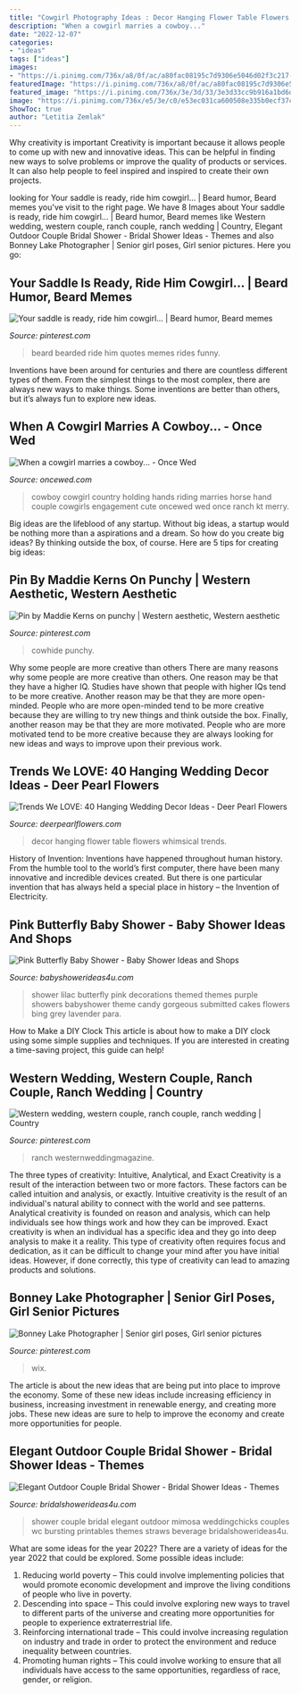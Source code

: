 ```yaml
---
title: "Cowgirl Photography Ideas : Decor Hanging Flower Table Flowers Whimsical Trends"
description: "When a cowgirl marries a cowboy..."
date: "2022-12-07"
categories:
- "ideas"
tags: ["ideas"]
images:
- "https://i.pinimg.com/736x/a8/0f/ac/a80fac08195c7d9306e5046d02f3c217--beard-quotes-face-hair.jpg"
featuredImage: "https://i.pinimg.com/736x/a8/0f/ac/a80fac08195c7d9306e5046d02f3c217--beard-quotes-face-hair.jpg"
featured_image: "https://i.pinimg.com/736x/3e/3d/33/3e3d33cc9b916a1bd6d08e9277fc557d.jpg"
image: "https://i.pinimg.com/736x/e5/3e/c0/e53ec031ca600508e335b0ecf37ce7e9.jpg"
ShowToc: true
author: "Letitia Zemlak"
---
```



Why creativity is important
Creativity is important because it allows people to come up with new and innovative ideas. This can be helpful in finding new ways to solve problems or improve the quality of products or services. It can also help people to feel inspired and inspired to create their own projects.

	

		
looking for Your saddle is ready, ride him cowgirl... | Beard humor, Beard memes you've visit to the right page. We have 8 Images about Your saddle is ready, ride him cowgirl... | Beard humor, Beard memes like Western wedding, western couple, ranch couple, ranch wedding | Country, Elegant Outdoor Couple Bridal Shower - Bridal Shower Ideas - Themes and also Bonney Lake Photographer | Senior girl poses, Girl senior pictures. Here you go:
		
    
## Your Saddle Is Ready, Ride Him Cowgirl... | Beard Humor, Beard Memes

<img loading=lazy src="https://i.pinimg.com/736x/a8/0f/ac/a80fac08195c7d9306e5046d02f3c217--beard-quotes-face-hair.jpg" onerror="this.onerror=null;this.src='https://tse4.mm.bing.net/th?id=OIP.mcT7lAPq4qSaYWl37NAuAAHaHa&amp;pid=15.1';" alt="Your saddle is ready, ride him cowgirl... | Beard humor, Beard memes">

_Source: pinterest.com_

>beard bearded ride him quotes memes rides funny. 

	

Inventions have been around for centuries and there are countless different types of them. From the simplest things to the most complex, there are always new ways to make things. Some inventions are better than others, but it’s always fun to explore new ideas.

    
## When A Cowgirl Marries A Cowboy... - Once Wed

<img loading=lazy src="https://www.oncewed.com/wp-content/uploads/2012/11/2012_07_21_leslieido_1126.jpg" onerror="this.onerror=null;this.src='https://tse1.mm.bing.net/th?id=OIP.K10jNvdVdlHgjMAALeMHzQHaKH&amp;pid=15.1';" alt="When a cowgirl marries a cowboy... - Once Wed">

_Source: oncewed.com_

>cowboy cowgirl country holding hands riding marries horse hand couple cowgirls engagement cute oncewed wed once ranch kt merry. 

	

Big ideas are the lifeblood of any startup. Without big ideas, a startup would be nothing more than a aspirations and a dream. So how do you create big ideas? By thinking outside the box, of course. Here are 5 tips for creating big ideas: 

    
## Pin By Maddie Kerns On Punchy | Western Aesthetic, Western Aesthetic

<img loading=lazy src="https://i.pinimg.com/736x/3e/3d/33/3e3d33cc9b916a1bd6d08e9277fc557d.jpg" onerror="this.onerror=null;this.src='https://tse2.mm.bing.net/th?id=OIP.VmLYpLELIoEeCx_k3qu_GQHaLZ&amp;pid=15.1';" alt="Pin by Maddie Kerns on punchy | Western aesthetic, Western aesthetic">

_Source: pinterest.com_

>cowhide punchy. 

	

Why some people are more creative than others
There are many reasons why some people are more creative than others. One reason may be that they have a higher IQ. Studies have shown that people with higher IQs tend to be more creative. Another reason may be that they are more open-minded. People who are more open-minded tend to be more creative because they are willing to try new things and think outside the box. Finally, another reason may be that they are more motivated. People who are more motivated tend to be more creative because they are always looking for new ideas and ways to improve upon their previous work.

    
## Trends We LOVE: 40 Hanging Wedding Decor Ideas - Deer Pearl Flowers

<img loading=lazy src="https://www.deerpearlflowers.com/wp-content/uploads/2016/05/Whimsical-Wedding-Flower-Hanging-Table-Decor.jpg" onerror="this.onerror=null;this.src='https://tse4.mm.bing.net/th?id=OIP.2P0cQ5su57wmwHsb0zXhfAHaLB&amp;pid=15.1';" alt="Trends We LOVE: 40 Hanging Wedding Decor Ideas - Deer Pearl Flowers">

_Source: deerpearlflowers.com_

>decor hanging flower table flowers whimsical trends. 

	

History of Invention:
Inventions have happened throughout human history. From the humble tool to the world’s first computer, there have been many innovative and incredible devices created. But there is one particular invention that has always held a special place in history – the Invention of Electricity.

    
## Pink Butterfly Baby Shower - Baby Shower Ideas And Shops

<img loading=lazy src="http://www.babyshowerideas4u.com/wp-content/uploads/2014/02/248867_359193077510117_1082411086_n_600x905.jpg" onerror="this.onerror=null;this.src='https://tse4.mm.bing.net/th?id=OIP.fefSCOd6imQTdUjL212A0AHaLK&amp;pid=15.1';" alt="Pink Butterfly Baby Shower - Baby Shower Ideas and Shops">

_Source: babyshowerideas4u.com_

>shower lilac butterfly pink decorations themed themes purple showers babyshower theme candy gorgeous submitted cakes flowers bing grey lavender para. 

	

How to Make a DIY Clock
This article is about how to make a DIY clock using some simple supplies and techniques. If you are interested in creating a time-saving project, this guide can help!

    
## Western Wedding, Western Couple, Ranch Couple, Ranch Wedding | Country

<img loading=lazy src="https://i.pinimg.com/736x/e5/3e/c0/e53ec031ca600508e335b0ecf37ce7e9.jpg" onerror="this.onerror=null;this.src='https://tse3.mm.bing.net/th?id=OIP.zTxD1DfOsLOfQGPc6RYdjQHaJn&amp;pid=15.1';" alt="Western wedding, western couple, ranch couple, ranch wedding | Country">

_Source: pinterest.com_

>ranch westernweddingmagazine. 

	

The three types of creativity: Intuitive, Analytical, and Exact
Creativity is a result of the interaction between two or more factors. These factors can be called intuition and analysis, or exactly. Intuitive creativity is the result of an individual's natural ability to connect with the world and see patterns. Analytical creativity is founded on reason and analysis, which can help individuals see how things work and how they can be improved. 
Exact creativity is when an individual has a specific idea and they go into deep analysis to make it a reality. This type of creativity often requires focus and dedication, as it can be difficult to change your mind after you have initial ideas. However, if done correctly, this type of creativity can lead to amazing products and solutions.

    
## Bonney Lake Photographer | Senior Girl Poses, Girl Senior Pictures

<img loading=lazy src="https://i.pinimg.com/736x/75/7a/e5/757ae585bccf2bc9ecb5bfa6d9b692c6--senior-girl-photos-senior-girls.jpg" onerror="this.onerror=null;this.src='https://tse3.mm.bing.net/th?id=OIP.A8OYDbMzpmF2itfEc6Rf_AHaLL&amp;pid=15.1';" alt="Bonney Lake Photographer | Senior girl poses, Girl senior pictures">

_Source: pinterest.com_

>wix. 

	

The article is about the new ideas that are being put into place to improve the economy. Some of these new ideas include increasing efficiency in business, increasing investment in renewable energy, and creating more jobs. These new ideas are sure to help to improve the economy and create more opportunities for people.

    
## Elegant Outdoor Couple Bridal Shower - Bridal Shower Ideas - Themes

<img loading=lazy src="https://www.bridalshowerideas4u.com/wp-content/uploads/2016/03/Elegant-Outdoor-Couple-Bridal-Shower-Beverage-Mimosa-Straws.jpg" onerror="this.onerror=null;this.src='https://tse3.mm.bing.net/th?id=OIP.LQCHz58igGTVMoxB_cN9WQHaLG&amp;pid=15.1';" alt="Elegant Outdoor Couple Bridal Shower - Bridal Shower Ideas - Themes">

_Source: bridalshowerideas4u.com_

>shower couple bridal elegant outdoor mimosa weddingchicks couples wc bursting printables themes straws beverage bridalshowerideas4u. 

	

What are some ideas for the year 2022?
There are a variety of ideas for the year 2022 that could be explored. Some possible ideas include: 
1. Reducing world poverty – This could involve implementing policies that would promote economic development and improve the living conditions of people who live in poverty. 
2. Descending into space – This could involve exploring new ways to travel to different parts of the universe and creating more opportunities for people to experience extraterrestrial life. 
3. Reinforcing international trade – This could involve increasing regulation on industry and trade in order to protect the environment and reduce inequality between countries. 
4. Promoting human rights – This could involve working to ensure that all individuals have access to the same opportunities, regardless of race, gender, or religion.

